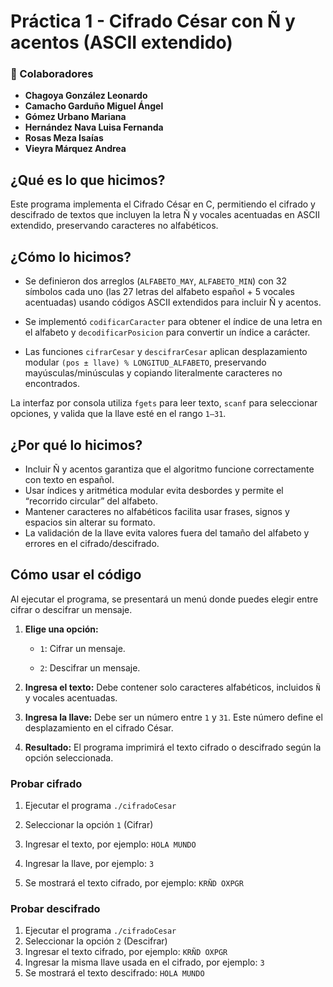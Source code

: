# Práctica 1 - Cifrado César con Ñ y acentos (ASCII extendido)

### 👥 Colaboradores

- **Chagoya González Leonardo**
- **Camacho Garduño Miguel Ángel**
- **Gómez Urbano Mariana**
- **Hernández Nava Luisa Fernanda**
- **Rosas Meza Isaías**
- **Vieyra Márquez Andrea**

## ¿Qué es lo que hicimos?

Este programa implementa el Cifrado César en C, permitiendo el cifrado y descifrado de textos que incluyen la letra Ñ y vocales acentuadas en ASCII extendido, preservando caracteres no alfabéticos.

## ¿Cómo lo hicimos?

- Se definieron dos arreglos (`ALFABETO_MAY`, `ALFABETO_MIN`) con 32 símbolos cada uno (las 27 letras del alfabeto español + 5 vocales acentuadas) usando códigos ASCII extendidos para incluir Ñ y acentos.

- Se implementó `codificarCaracter` para obtener el índice de una letra en el alfabeto y `decodificarPosicion` para convertir un índice a carácter.

- Las funciones `cifrarCesar` y `descifrarCesar` aplican desplazamiento modular `(pos ± llave) % LONGITUD_ALFABETO`, preservando mayúsculas/minúsculas y copiando literalmente caracteres no encontrados.

La interfaz por consola utiliza `fgets` para leer texto, `scanf` para seleccionar opciones, y valida que la llave esté en el rango `1–31`.

## ¿Por qué lo hicimos?

- Incluir Ñ y acentos garantiza que el algoritmo funcione correctamente con texto en español.
- Usar índices y aritmética modular evita desbordes y permite el “recorrido circular” del alfabeto.
- Mantener caracteres no alfabéticos facilita usar frases, signos y espacios sin alterar su formato.
- La validación de la llave evita valores fuera del tamaño del alfabeto y errores en el cifrado/descifrado.

## Cómo usar el código

Al ejecutar el programa, se presentará un menú donde puedes elegir entre cifrar o descifrar un mensaje.

1. **Elige una opción:**

   - `1`: Cifrar un mensaje.

   - `2`: Descifrar un mensaje.

2. **Ingresa el texto:** Debe contener solo caracteres alfabéticos, incluidos `Ñ` y vocales acentuadas.
3. **Ingresa la llave:** Debe ser un número entre `1` y `31`. Este número define el desplazamiento en el cifrado César.
4. **Resultado:** El programa imprimirá el texto cifrado o descifrado según la opción seleccionada.

### **Probar cifrado**

1. Ejecutar el programa `./cifradoCesar`

2. Seleccionar la opción `1` (Cifrar)

3. Ingresar el texto, por ejemplo: `HOLA MUNDO`

4. Ingresar la llave, por ejemplo: `3`

5. Se mostrará el texto cifrado, por ejemplo: `KRÑD OXPGR`

### **Probar descifrado**

1. Ejecutar el programa `./cifradoCesar`
2. Seleccionar la opción `2` (Descifrar)
3. Ingresar el texto cifrado, por ejemplo: `KRÑD OXPGR`
4. Ingresar la misma llave usada en el cifrado, por ejemplo: `3`
5. Se mostrará el texto descifrado: `HOLA MUNDO`
